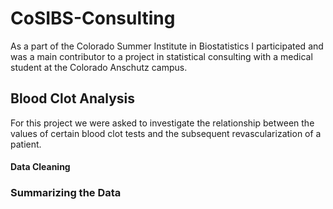 # CoSIBS-Consulting
As a part of the Colorado Summer Institute in Biostatistics I participated and was a main contributor to a project in statistical consulting with a medical student at the Colorado Anschutz campus.

## Blood Clot Analysis
For this project we were asked to investigate the relationship between the values of certain blood clot tests and the subsequent revascularization of a patient.
#### Data Cleaning

### Summarizing the Data
